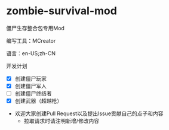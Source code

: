 # zombie-survival-mod
僵尸生存整合包专用Mod

编写工具：MCreator

语言：en-US;zh-CN

开发计划

- [x] 创建僵尸玩家
- [x] 创建僵尸军人
- [ ] 创建僵尸终结者
- [x] 创建武器（超越枪）

- 欢迎大家创建Pull Request以及提出Issue贡献自己的点子和内容
   - 拉取请求时请注明新增/修改内容
